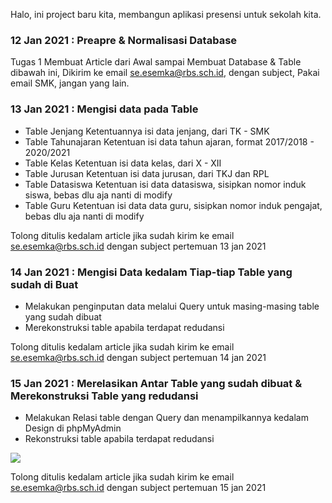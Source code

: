 Halo, ini project baru kita, membangun aplikasi presensi untuk sekolah kita.

### 12 Jan 2021 : Preapre & Normalisasi Database	
Tugas 1 Membuat Article dari Awal sampai Membuat Database & Table dibawah ini, Dikirim ke email se.esemka@rbs.sch.id, dengan subject, Pakai email SMK, jangan yang lain.

### 13 Jan 2021 : Mengisi data pada Table 
* Table Jenjang
Ketentuannya isi data jenjang, dari TK - SMK
* Table Tahunajaran
Ketentuan isi data tahun ajaran, format 2017/2018 - 2020/2021
* Table Kelas
Ketentuan isi data kelas, dari X - XII
* Table Jurusan
Ketentuan isi data jurusan, dari TKJ dan RPL
* Table Datasiswa 
Ketentuan isi data datasiswa, sisipkan nomor induk siswa, bebas dlu aja nanti di modify
* Table Guru
Ketentuan isi data data guru, sisipkan nomor induk pengajat, bebas dlu aja nanti di modify

Tolong ditulis kedalam article jika sudah kirim ke email se.esemka@rbs.sch.id dengan subject pertemuan 13 jan 2021

### 14 Jan 2021 : Mengisi Data kedalam Tiap-tiap Table yang sudah di Buat
* Melakukan penginputan data melalui Query untuk masing-masing table yang sudah dibuat
* Merekonstruksi table apabila terdapat redudansi

Tolong ditulis kedalam article jika sudah kirim ke email se.esemka@rbs.sch.id dengan subject pertemuan 14 jan 2021

### 15 Jan 2021 : Merelasikan Antar Table yang sudah dibuat & Merekonstruksi Table yang redudansi
* Melakukan Relasi table dengan Query dan menampilkannya kedalam Design di phpMyAdmin
* Rekonstruksi table apabila terdapat redudansi

<img src="https://github.com/eljitech/campusystem/blob/master/picture/github/Screenshot%20from%202021-01-15%2014-49-22.png"/>

Tolong ditulis kedalam article jika sudah kirim ke email se.esemka@rbs.sch.id dengan subject pertemuan 15 jan 2021